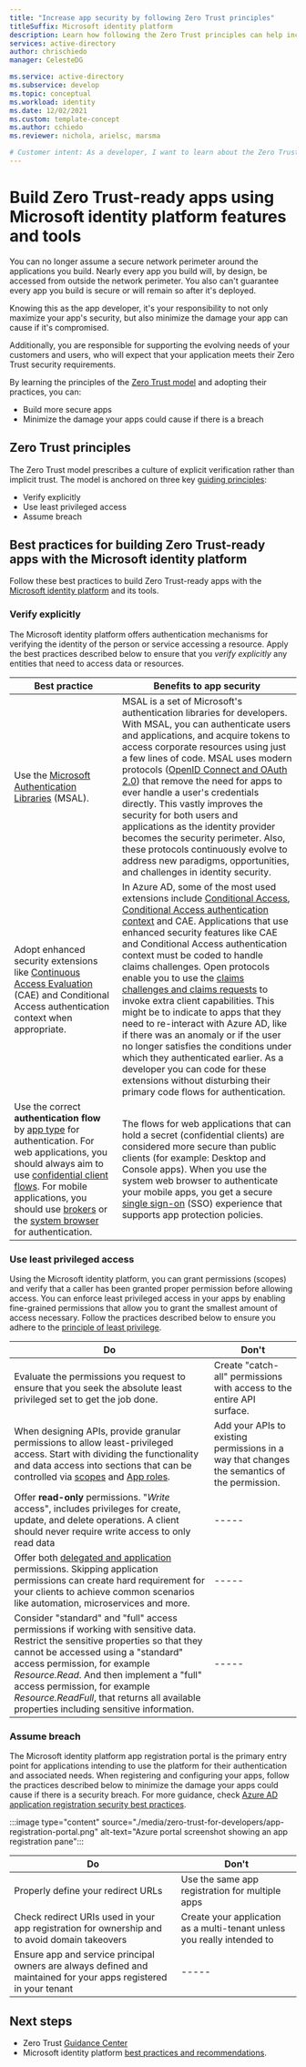 ```yaml
---
title: "Increase app security by following Zero Trust principles"
titleSuffix: Microsoft identity platform
description: Learn how following the Zero Trust principles can help increase the security of your application, its data, and which features of the Microsoft identity platform you can use to build Zero Trust-ready apps.
services: active-directory
author: chrischiedo
manager: CelesteDG

ms.service: active-directory
ms.subservice: develop
ms.topic: conceptual
ms.workload: identity
ms.date: 12/02/2021
ms.custom: template-concept
ms.author: cchiedo
ms.reviewer: nichola, arielsc, marsma

# Customer intent: As a developer, I want to learn about the Zero Trust principles and the features of the Microsoft identity platform that I can use to build applications that are Zero Trust-ready.
---
```


# Build Zero Trust-ready apps using Microsoft identity platform features and tools

You can no longer assume a secure network perimeter around the applications you build. Nearly every app you build will, by design, be accessed from outside the network perimeter. You also can't guarantee every app you build is secure or will remain so after it's deployed.

Knowing this as the app developer, it's your responsibility to not only maximize your app's security, but also minimize the damage your app can cause if it's compromised.

Additionally, you are responsible for supporting the evolving needs of your customers and users, who will expect that your application meets their Zero Trust security requirements.

By learning the principles of the [Zero Trust model](https://www.microsoft.com/security/business/zero-trust?rtc=1) and adopting their practices, you can:
- Build more secure apps
- Minimize the damage your apps could cause if there is a breach

## Zero Trust principles

The Zero Trust model prescribes a culture of explicit verification rather than implicit trust. The model is anchored on three key [guiding principles](/security/zero-trust/#guiding-principles-of-zero-trust):
- Verify explicitly
- Use least privileged access
- Assume breach

## Best practices for building Zero Trust-ready apps with the Microsoft identity platform

Follow these best practices to build Zero Trust-ready apps with the [Microsoft identity platform](./v2-overview.md) and its tools.

### Verify explicitly

The Microsoft identity platform offers authentication mechanisms for verifying the identity of the person or service accessing a resource. Apply the best practices described below to ensure that you *verify explicitly* any entities that need to access data or resources.

|Best practice   |Benefits to app security   |
|----------------|---------------------------|
|Use the [Microsoft Authentication Libraries](./reference-v2-libraries.md) (MSAL).|MSAL is a set of Microsoft's authentication libraries for developers. With MSAL, you can authenticate users and applications, and acquire tokens to access corporate resources using just a few lines of code. MSAL uses modern protocols ([OpenID Connect and OAuth 2.0](./active-directory-v2-protocols.md)) that remove the need for apps to ever handle a user's credentials directly. This vastly improves the security for both users and applications as the identity provider becomes the security perimeter. Also, these protocols continuously evolve to address new paradigms, opportunities, and challenges in identity security.|
|Adopt enhanced security extensions like [Continuous Access Evaluation](../conditional-access/concept-continuous-access-evaluation.md) (CAE) and Conditional Access authentication context when appropriate.|In Azure AD, some of the most used extensions include [Conditional Access](../conditional-access/overview.md), [Conditional Access authentication context](./developer-guide-conditional-access-authentication-context.md) and CAE. Applications that use enhanced security features like CAE and Conditional Access authentication context must be coded to handle claims challenges. Open protocols enable you to use the [claims challenges and claims requests](./claims-challenge.md) to invoke extra client capabilities. This might be to indicate to apps that they need to re-interact with Azure AD, like if there was an anomaly or if the user no longer satisfies the conditions under which they authenticated earlier. As a developer you can code for these extensions without disturbing their primary code flows for authentication.|
|Use the correct **authentication flow** by [app type](./v2-app-types.md) for authentication. For web applications, you should always aim to use [confidential client flows](./authentication-flows-app-scenarios.md#single-page-public-client-and-confidential-client-applications). For mobile applications, you should use [brokers](./msal-android-single-sign-on.md#sso-through-brokered-authentication) or the [system browser](./msal-android-single-sign-on.md#sso-through-system-browser) for authentication. |The flows for web applications that can hold a secret (confidential clients) are considered more secure than public clients (for example: Desktop and Console apps). When you use the system web browser to authenticate your mobile apps, you get a secure [single sign-on](../manage-apps/what-is-single-sign-on.md) (SSO) experience that supports app protection policies.|

### Use least privileged access

Using the Microsoft identity platform, you can grant permissions (scopes) and verify that a caller has been granted proper permission before allowing access. You can enforce least privileged access in your apps by enabling fine-grained permissions that allow you to grant the smallest amount of access necessary. Follow the practices described below to ensure you adhere to the [principle of least privilege](./secure-least-privileged-access.md).

| Do                                    | Don't          |
| ------------------------------------- | -------------- |
| Evaluate the permissions you request to ensure that you seek the absolute least privileged set to get the job done. | Create "catch-all" permissions with access to the entire API surface. |
| When designing APIs, provide granular permissions to allow least-privileged access. Start with dividing the functionality and data access into sections that can be controlled via [scopes](./v2-permissions-and-consent.md#scopes-and-permissions) and [App roles](./howto-add-app-roles-in-azure-ad-apps.md). | Add your APIs to existing permissions in a way that changes the semantics of the permission. |
| Offer **read-only** permissions. "*Write* access", includes privileges for create, update, and delete operations. A client should never require write access to only read data |   -----        |
| Offer both [delegated and application](/graph/auth/auth-concepts#delegated-and-application-permissions) permissions. Skipping application permissions can create hard requirement for your clients to achieve common scenarios like automation, microservices and more. |   -----        |
| Consider "standard" and "full" access permissions if working with sensitive data. Restrict the sensitive properties so that they cannot be accessed using a "standard" access permission, for example *Resource.Read*. And then implement a "full" access permission, for example *Resource.ReadFull*, that returns all available properties including sensitive information.|-----        |


### Assume breach

The Microsoft identity platform app registration portal is the primary entry point for applications intending to use the platform for their authentication and associated needs. When registering and configuring your apps, follow the practices described below to minimize the damage your apps could cause if there is a security breach. For more guidance, check [Azure AD application registration security best practices](./security-best-practices-for-app-registration.md).

:::image type="content" source="./media/zero-trust-for-developers/app-registration-portal.png" alt-text="Azure portal screenshot showing an app registration pane":::

| Do                                    | Don't          |
| ------------------------------------- | -------------- |
| Properly define your redirect URLs    | Use the same app registration for multiple apps  |
| Check redirect URIs used in your app registration for ownership and to avoid domain takeovers | Create your application as a multi-tenant unless you really intended to|
| Ensure app and service principal owners are always defined and maintained for your apps registered in your tenant |   -----        |


## Next steps

- Zero Trust [Guidance Center](/security/zero-trust/)
- Microsoft identity platform [best practices and recommendations](./identity-platform-integration-checklist.md).
